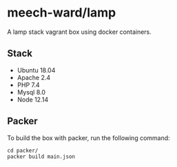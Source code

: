 # meech-ward/lamp

A lamp stack vagrant box using docker containers.

## Stack

* Ubuntu 18.04
* Apache 2.4
* PHP 7.4
* Mysql 8.0
* Node 12.14

## Packer

To build the box with packer, run the following command:

```
cd packer/
packer build main.json
```